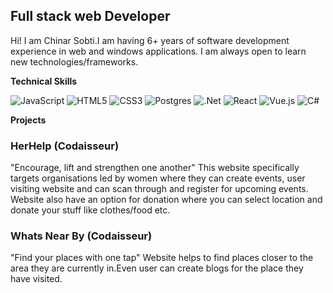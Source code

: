## Full stack web Developer ##

<p>
  Hi! I am Chinar Sobti.I am having 6+ years of software development experience in web and windows applications.
  I am always open to learn new technologies/frameworks.
</p>

<b>Technical Skills</b>

![JavaScript](https://img.shields.io/badge/javascript-%23323330.svg?style=for-the-badge&logo=javascript&logoColor=%23F7DF1E)
![HTML5](https://img.shields.io/badge/html5-%23E34F26.svg?style=for-the-badge&logo=html5&logoColor=white)
![CSS3](https://img.shields.io/badge/css3-%231572B6.svg?style=for-the-badge&logo=css3&logoColor=white)
![Postgres](https://img.shields.io/badge/postgres-%23316192.svg?style=for-the-badge&logo=postgresql&logoColor=white)
![.Net](https://img.shields.io/badge/.NET-5C2D91?style=for-the-badge&logo=.net&logoColor=white)
![React](https://img.shields.io/badge/react-%2320232a.svg?style=for-the-badge&logo=react&logoColor=%2361DAFB)
![Vue.js](https://img.shields.io/badge/vuejs-%2335495e.svg?style=for-the-badge&logo=vuedotjs&logoColor=%234FC08D)
![C#](https://img.shields.io/badge/c%23-%23239120.svg?style=for-the-badge&logo=c-sharp&logoColor=white)

<b>Projects</b>

### HerHelp  (Codaisseur) ###
"Encourage, lift and strengthen one another"
This website specifically targets organisations led by women where they can create events, user visiting website and can scan through and register for upcoming events. Website also have an option for donation where you can select location and donate your stuff like clothes/food etc.

### Whats Near By  (Codaisseur) ###
"Find your places with one tap"
Website helps to find places closer to the area they are currently in.Even user can create blogs for the place they have visited.

